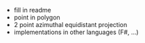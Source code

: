 * fill in readme
* point in polygon
* 2 point azimuthal equidistant projection
* implementations in other languages (F#, ...)
